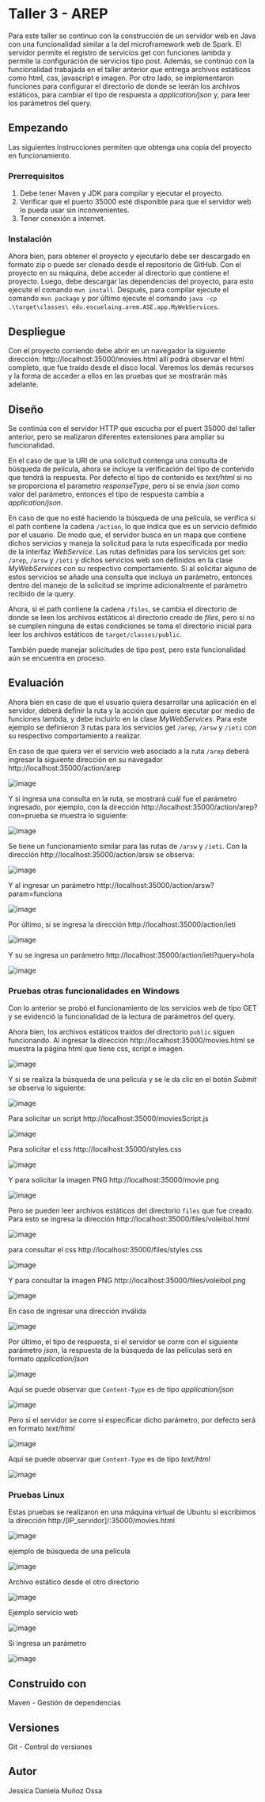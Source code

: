 # Taller 3 - AREP
Para este taller se continuo con la construcción de un servidor web en Java con una funcionalidad similar a la del microframework web de Spark. El servidor permite el registro de servicios get con funciones lambda y permite la configuración de servicios tipo post. Además, se continúo con la funcionalidad trabajada en el taller anterior que entrega archivos estáticos como html, css, javascript e imagen. Por otro lado, se implementaron funciones para configurar el directorio de donde se leerán los archivos estáticos, para cambiar el tipo de respuesta a *application/json* y, para leer los parámetros del query. 

## Empezando
Las siguientes instrucciones permiten que obtenga una copia del proyecto en funcionamiento.

### Prerrequisitos
1. Debe tener Maven y JDK para compilar y ejecutar el proyecto.
2. Verificar que el puerto 35000 esté disponible para que el servidor web lo pueda usar sin inconvenientes.
3. Tener conexión a internet.

### Instalación
Ahora bien, para obtener el proyecto y ejecutarlo debe ser descargado en formato zip o puede ser clonado desde el repositorio de GitHub. Con el proyecto en su máquina, 
debe acceder al directorio que contiene el proyecto. Luego, debe descargar las dependencias del proyecto, para esto ejecute el comando `mvn install`. 
Después, para compilar ejecute el comando `mvn package` y por último ejecute el comando `java -cp .\target\classes\ edu.escuelaing.arem.ASE.app.MyWebServices`.

## Despliegue
Con el proyecto corriendo debe abrir en un navegador la siguiente dirección: http://localhost:35000/movies.html allí podrá observar el html completo, 
que fue traido desde el disco local. Veremos los demás recursos y la forma de acceder a ellos en las pruebas que se mostrarán más adelante.

## Diseño
Se continúa con el servidor HTTP que escucha por el puert 35000 del taller anterior, pero se realizaron diferentes extensiones para ampliar su funcionalidad. 

En el caso de que la URI de una solicitud contenga una consulta de búsqueda de película, ahora se incluye la verificación del tipo de contenido que tendrá la respuesta.
Por defecto el tipo de contenido es *text/html* si no se proporciona el parametro *responseType*, pero si se envía *json* como valor del parámetro, entonces el tipo de respuesta cambia a *application/json*.

En caso de que no esté haciendo la búsqueda de una película, se verifica si el path contiene la cadena `/action`, lo que indica que es un servicio definido
por el usuario. De modo que, el servidor busca en un mapa que contiene dichos servicios y maneja la solicitud para la ruta especificada por medio de la interfaz *WebService*. Las rutas definidas para los servicios get son: `/arep`, `/arsw` y `/ieti` y dichos servicios web son definidos en la clase *MyWebServices* con su respectivo comportamiento. Si al solicitar alguno de estos servicios se añade una consulta que incluya un parámetro, entonces dentro del manejo de la solicitud se imprime adicionalmente el parámetro recibido de la query.

Ahora, si el path contiene la cadena `/files`, se cambia el directorio de donde se leen los archivos estáticos al directorio creado de *files*, pero si no se cumplen ninguna de estas condiciones se toma el directorio inicial para leer los archivos estáticos de `target/classes/public`.

También puede manejar solicitudes de tipo post, pero esta funcionalidad aún se encuentra en proceso.

## Evaluación
Ahora bien en caso de que el usuario quiera desarrollar una aplicación en el servidor, deberá definir la ruta y la acción que quiere ejecutar por medio de funciones lambda, y debe incluirlo en la clase *MyWebServices*. Para este ejemplo se definieron 3 rutas para los servicios get `/arep`, `/arsw` y `/ieti` con su respectivo comportamiento a realizar.

En caso de que quiera ver el servicio web asociado a la ruta `/arep` deberá ingresar la siguiente dirección en su navegador http://localhost:35000/action/arep

![image](https://github.com/JessicaDMunozO/Taller3-AREP/assets/123814482/53e4cc36-f72f-4d15-8180-208e404d64ad)

Y si ingresa una consulta en la ruta, se mostrará cuál fue el parámetro ingresado, por ejemplo, con la dirección http://localhost:35000/action/arep?con=prueba se muestra lo siguiente:

![image](https://github.com/JessicaDMunozO/Taller3-AREP/assets/123814482/adef9927-4cea-444b-8f3f-4ec0872dd2a6)

Se tiene un funcionamiento similar para las rutas de `/arsw` y `/ieti`. Con la dirección http://localhost:35000/action/arsw se observa:

![image](https://github.com/JessicaDMunozO/Taller3-AREP/assets/123814482/0b242e91-a15e-4285-be21-e2d492f5f660)

Y al ingresar un parámetro http://localhost:35000/action/arsw?param=funciona

![image](https://github.com/JessicaDMunozO/Taller3-AREP/assets/123814482/d03c70cd-b355-4780-bb3d-62cba8bbcec8)

Por último, si se ingresa la dirección http://localhost:35000/action/ieti

![image](https://github.com/JessicaDMunozO/Taller3-AREP/assets/123814482/6c014cdd-e9db-4eae-b5a6-4ef6207d0e10)

Y su se ingresa un parámetro http://localhost:35000/action/ieti?query=hola

![image](https://github.com/JessicaDMunozO/Taller3-AREP/assets/123814482/8768603c-60e4-4a65-af8a-5263707f9c73)

### Pruebas otras funcionalidades en Windows
Con lo anterior se probó el funcionamiento de los servicios web de tipo GET y se evidenció la funcionalidad de la lectura de parámetros del query. 

Ahora bien, los archivos estáticos traidos del directorio `public` siguen funcionando. Al ingresar la dirección http://localhost:35000/movies.html se muestra la página html que tiene css, script e imagen.

![image](https://github.com/JessicaDMunozO/Taller3-AREP/assets/123814482/80b2dadd-bc77-4288-8f1d-7c86991993ba)

Y si se realiza la búsqueda de una película y se le da clic en el botón *Submit* se observa lo siguiente:

![image](https://github.com/JessicaDMunozO/Taller3-AREP/assets/123814482/db59105b-734e-430e-a977-d2e1ba42b9dc)

Para solicitar un script http://localhost:35000/moviesScript.js

![image](https://github.com/JessicaDMunozO/Taller3-AREP/assets/123814482/7a162fa1-39fc-4e6d-a8d0-51b471f8bc48)

Para solicitar el css http://localhost:35000/styles.css

![image](https://github.com/JessicaDMunozO/Taller3-AREP/assets/123814482/5b2a8db6-9cc5-425c-b9ee-beccf59ff6ca)

Y para solicitar la imagen PNG http://localhost:35000/movie.png

![image](https://github.com/JessicaDMunozO/Taller3-AREP/assets/123814482/02012f89-c205-4405-9f66-4d168f771a50)

Pero se pueden leer archivos estáticos del directorio `files` que fue creado. Para esto se ingresa la dirección http://localhost:35000/files/voleibol.html

![image](https://github.com/JessicaDMunozO/Taller3-AREP/assets/123814482/ad1d8585-bce3-4f39-87b6-9d8859aceeec)

para consultar el css http://localhost:35000/files/styles.css

![image](https://github.com/JessicaDMunozO/Taller3-AREP/assets/123814482/ed3fe567-8462-4cb4-81a5-621bbfc6cc0b)

Y para consultar la imagen PNG http://localhost:35000/files/voleibol.png

![image](https://github.com/JessicaDMunozO/Taller3-AREP/assets/123814482/cee11f02-2d18-4d56-b7df-4ed04dcc0b5e)

En caso de ingresar una dirección inválida

![image](https://github.com/JessicaDMunozO/Taller3-AREP/assets/123814482/1a33522d-ab57-48f3-9782-646136180c7f)

Por último, el tipo de respuesta, si el servidor se corre con el siguiente parámetro *json*, la respuesta de la búsqueda de las películas será en formato *application/json*

![image](https://github.com/JessicaDMunozO/Taller3-AREP/assets/123814482/e1f9b8f0-fca9-45d7-84a9-b60a6039273f)

Aquí se puede observar que `Content-Type` es de tipo *application/json*

![image](https://github.com/JessicaDMunozO/Taller3-AREP/assets/123814482/fe2c3359-15bc-45fc-a8a7-58f104581eb8)

Pero si el servidor se corre si especificar dicho parámetro, por defecto será en formato *text/html*

![image](https://github.com/JessicaDMunozO/Taller3-AREP/assets/123814482/19c5e391-1499-49d5-a169-f771172b82cb)

Aquí se puede observar que `Content-Type` es de tipo *text/html*

![image](https://github.com/JessicaDMunozO/Taller3-AREP/assets/123814482/a920cdee-2084-41bc-aef5-8fb4948abce8)

### Pruebas Linux
Estas pruebas se realizaron en una máquina virtual de Ubuntu si escribimos la dirección http:/[IP_servidor]/:35000/movies.html

![image](https://github.com/JessicaDMunozO/Taller3-AREP/assets/123814482/260c2d8f-c5f8-46d5-9726-768db4c9417e)

ejemplo de búsqueda de una película

![image](https://github.com/JessicaDMunozO/Taller3-AREP/assets/123814482/1678758a-232c-4654-8543-81f6c3b2d97e)

Archivo estático desde el otro directorio

![image](https://github.com/JessicaDMunozO/Taller3-AREP/assets/123814482/012b71e1-540e-4b9c-b64b-af7a75db023b)

Ejemplo servicio web

![image](https://github.com/JessicaDMunozO/Taller3-AREP/assets/123814482/30be504b-d257-4c63-9ae7-309a43349f27)

Si ingresa un parámetro

![image](https://github.com/JessicaDMunozO/Taller3-AREP/assets/123814482/c61ef181-2ba4-4eeb-8b7e-6dc77653814e)

## Construido con
Maven - Gestión de dependencias

## Versiones
Git - Control de versiones

## Autor
Jessica Daniela Muñoz Ossa
